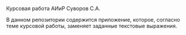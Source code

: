 Курсовая работа АИиР Суворов С.А.

В данном репозитории содержится приложение, которое, согласно теме курсовой работы, заменяет заданные 
текстовые выражения.
